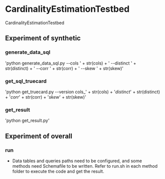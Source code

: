 # CardinalityEstimationTestbed
CardinalityEstimationTestbed
## Experiment of synthetic
### generate_data_sql
'python generate_data_sql.py --cols ' + str(cols) + ' --distinct ' + str(distinct) + ' --corr ' + str(corr) + ' --skew ' + str(skew)'
### get_sql_truecard
'python get_truecard.py --version cols_' + str(cols) + '_distinct_' + str(distinct) + '_corr_' + str(corr) + '_skew_' + str(skew)'
### get_result
'python get_result.py'

## Experiment of overall
### run
- Data tables and queries paths need to be configured, and some methods need Schemafile to be written. Refer to run.sh in each method folder to execute the code and get the result.
